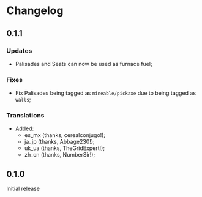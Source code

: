 # Changelog

## 0.1.1

### Updates
- Palisades and Seats can now be used as furnace fuel;

### Fixes
- Fix Palisades being tagged as `mineable/pickaxe` due to being tagged as `walls`;

### Translations
- Added:
  - es_mx (thanks, cerealconjugo!);
  - ja_jp (thanks, Abbage230!);
  - uk_ua (thanks, TheGridExpert!);
  - zh_cn (thanks, NumberSir!);

## 0.1.0

Initial release
